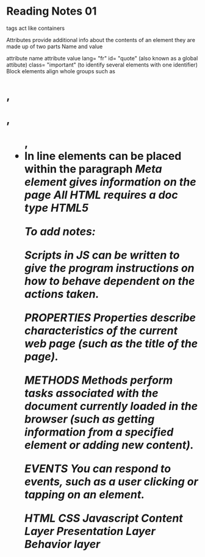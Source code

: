 # Reading Notes 01

tags act like containers <p>

Attributes provide additional info about the contents of an element they are made up of two parts Name and value

attribute name	attribute value
lang=	"fr"
id=	"quote" (also known as a global attibute)
class=	"important" (to identify several elements with one identifier)
Block elements align whole groups such as <h1>, <p>, <ul>, <li>
In line elements can be placed within the paragraph <em>
Meta element gives information on the page
All HTML requires a doc type HTML5 <!DOCTYPE html>

To add notes: <!-- -->

Scripts in JS can be written to give the program instructions on how to behave dependent on the actions taken.

PROPERTIES Properties describe characteristics of the current web page (such as the title of the page).

METHODS Methods perform tasks associated with the document currently loaded in the browser (such as getting information from a specified element or adding new content).

EVENTS You can respond to events, such as a user clicking or tapping on an element.

HTML	CSS	Javascript
Content Layer	Presentation Layer	Behavior layer
